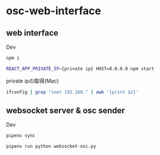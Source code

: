 # osc-web-interface

## web interface

Dev

```sh
npm i
```

```sh
REACT_APP_PRIVATE_IP={private ip} HOST=0.0.0.0 npm start
```

private ipの取得(Mac)

```sh
ifconfig | grep "inet 192.168." | awk '{print $2}'
```

## websocket server & osc sender

Dev

```sh
pipenv sync
```

```sh
pipenv run python websocket-osc.py
```
